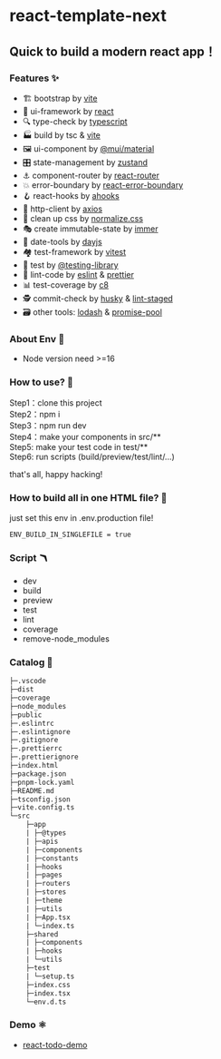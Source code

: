 # react-template-next

## Quick to build a modern react app！

### Features ✨

- 🏗️ bootstrap by [vite](https://vitejs.dev/)
- 📸 ui-framework by [react](https://beta.reactjs.org/)
- 🔍 type-check by [typescript](https://www.typescriptlang.org/)
- 🏭 build by tsc & [vite](https://github.com/vitejs/vite)
- 🖼️ ui-component by [@mui/material](https://mui.com/)
- 🎛️ state-management by [zustand](https://zustand-demo.pmnd.rs/)
- ⚓ component-router by [react-router](https://reactrouter.com/)
- 💥 error-boundary by [react-error-boundary](https://github.com/bvaughn/react-error-boundary)
- 🪝 react-hooks by [ahooks](https://ahooks.js.org/)
- 📡 http-client by [axios](https://axios-http.com/)
- 🛁 clean up css by [normalize.css](https://github.com/necolas/normalize.css/)
- 🎭 create immutable-state by [immer](https://immerjs.github.io/immer/)
- 📅 date-tools by [dayjs](https://day.js.org/)
- 🏘️ test-framework by [vitest](https://vitest.dev/)
- 🐙 test by [@testing-library](https://testing-library.com/)
- 👀 lint-code by [eslint](eslint.org) & [prettier](https://prettier.io/)
- 📊 test-coverage by [c8](https://github.com/bcoe/c8)
- 🕵️ commit-check by [husky](https://typicode.github.io/husky/#/) & [lint-staged](https://github.com/okonet/lint-staged)
- 🗃️ other tools: [lodash](https://github.com/lodash/lodash) & [promise-pool](https://www.npmjs.com/package/@supercharge/promise-pool)

### About Env 🌌
- Node version need >=16

### How to use? 🤨

  Step1：clone this project  
  Step2：npm i  
  Step3：npm run dev  
  Step4：make your components in src/\*\*  
  Step5: make your test code  in test/\*\*  
  Step6: run scripts (build/preview/test/lint/...)  

  that's all, happy hacking!  

### How to build all in one HTML file? 📜

  just set this env in .env.production file!
  ```
  ENV_BUILD_IN_SINGLEFILE = true
  ```

### Script 🪃
- dev
- build
- preview
- test
- lint
- coverage
- remove-node_modules

### Catalog 📑

```txt
├─.vscode
├─dist
├─coverage
├─node_modules
├─public
├─.eslintrc
├─.eslintignore
├─.gitignore
├─.prettierrc
├─.prettierignore
├─index.html
├─package.json
├─pnpm-lock.yaml
├─README.md
├─tsconfig.json
├─vite.config.ts
└─src
    ├─app
    | ├─@types
    | ├─apis
    | ├─components
    | ├─constants
    | ├─hooks
    | ├─pages
    | ├─routers
    | ├─stores
    | ├─theme
    | ├─utils
    | ├─App.tsx
    | └─index.ts
    ├─shared
    | ├─components
    | ├─hooks
    | └─utils
    ├─test
    | └─setup.ts
    ├─index.css
    ├─index.tsx
    └─env.d.ts
```

### Demo ⚛️
- [react-todo-demo](https://github.com/zpm683/react-todo-demo)
